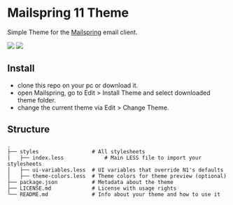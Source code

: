 # Mailspring 11 Theme

Simple Theme for the [Mailspring](http://www.getmailspring.com/) email client.

<img src="/screenshot/Mailspring · theme - 1.png" />

<img src="/screenshot/Mailspring · theme - 2.png" />

## Install

- clone this repo on your pc or download it.<br>
- open Mailspring, go to Edit > Install Theme and select downloaded theme folder.<br>
- change the current theme via Edit > Change Theme.

## Structure

```
.
├── styles                 # All stylesheets
|   ├── index.less             # Main LESS file to import your stylesheets
│   ├── ui-variables.less  # UI variables that override N1's defaults
│   ├── theme-colors.less  # Theme colors for theme preview (optional)
├── package.json           # Metadata about the theme
├── LICENSE.md             # License with usage rights
└── README.md              # Info about your theme and how to use it
```
